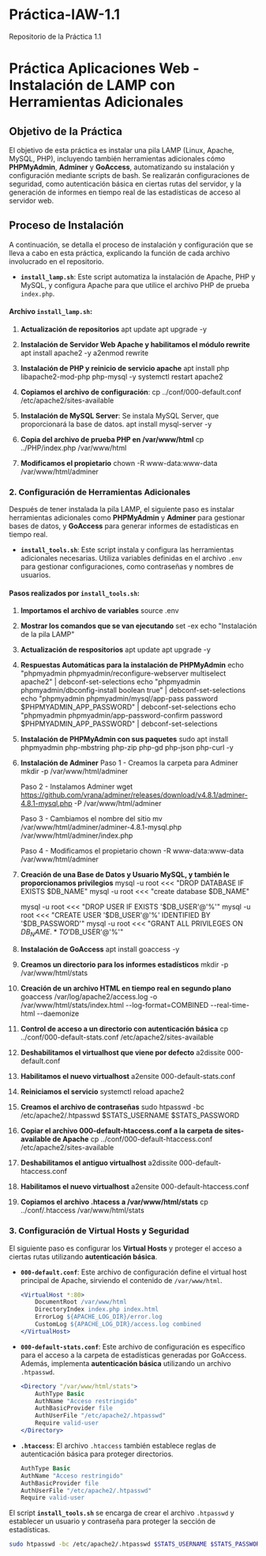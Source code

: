 # Práctica-IAW-1.1
Repositorio de la Práctica 1.1
# Práctica Aplicaciones Web - Instalación de LAMP con Herramientas Adicionales

## Objetivo de la Práctica

El objetivo de esta práctica es instalar una pila LAMP (Linux, Apache, MySQL, PHP), incluyendo también herramientas adicionales cómo **PHPMyAdmin**, **Adminer** y **GoAccess**, automatizando su instalación y configuración mediante scripts de bash. Se realizarán configuraciones de seguridad, como autenticación básica en ciertas rutas del servidor, y la generación de informes en tiempo real de las estadísticas de acceso al servidor web.

## Proceso de Instalación

A continuación, se detalla el proceso de instalación y configuración que se lleva a cabo en esta práctica, explicando la función de cada archivo involucrado en el repositorio.

- **`install_lamp.sh`**: Este script automatiza la instalación de Apache, PHP y MySQL, y configura Apache para que utilice el archivo PHP de prueba `index.php`.

#### Archivo `install_lamp.sh`:

1. **Actualización de repositorios**
    apt update
    apt upgrade -y

2. **Instalación de Servidor Web Apache y habilitamos el módulo rewrite**
    apt install apache2 -y
    a2enmod rewrite

3. **Instalación de PHP y reinicio de servicio apache**
    apt install php libapache2-mod-php php-mysql -y
    systemctl restart apache2
 
4. **Copiamos el archivo de configuración**: 
    cp ../conf/000-default.conf /etc/apache2/sites-available

5. **Instalación de MySQL Server**: Se instala MySQL Server, que proporcionará la base de datos.
    apt install mysql-server -y

6. **Copia del archivo de prueba PHP en /var/www/html**
    cp ../PHP/index.php /var/www/html
    
7. **Modificamos el propietario**
    chown -R www-data:www-data /var/www/html/adminer

### 2. Configuración de Herramientas Adicionales

Después de tener instalada la pila LAMP, el siguiente paso es instalar herramientas adicionales como **PHPMyAdmin** y **Adminer** para gestionar bases de datos, y **GoAccess** para generar informes de estadísticas en tiempo real.

- **`install_tools.sh`**: Este script instala y configura las herramientas adicionales necesarias. Utiliza variables definidas en el archivo `.env` para gestionar configuraciones, como contraseñas y nombres de usuarios.

#### Pasos realizados por `install_tools.sh`:

1. **Importamos el archivo de variables**
    source .env

2. **Mostrar los comandos que se van ejecutando**
    set -ex 
    echo "Instalación de la pila LAMP"

3. **Actualización de respositorios**
    apt update
    apt upgrade -y
      
5. **Respuestas Automáticas para la instalación de PHPMyAdmin**
    echo "phpmyadmin phpmyadmin/reconfigure-webserver multiselect apache2" | debconf-set-selections
    echo "phpmyadmin phpmyadmin/dbconfig-install boolean true" | debconf-set-selections
    echo "phpmyadmin phpmyadmin/mysql/app-pass password $PHPMYADMIN_APP_PASSWORD" | debconf-set-selections
    echo "phpmyadmin phpmyadmin/app-password-confirm password $PHPMYADMIN_APP_PASSWORD" | debconf-set-selections

6. **Instalación de PHPMyAdmin con sus paquetes**
    sudo apt install phpmyadmin php-mbstring php-zip php-gd php-json php-curl -y

7. **Instalación de Adminer**
    Paso 1 - Creamos la carpeta para Adminer
    mkdir -p /var/www/html/adminer
    
    Paso 2 - Instalamos Adminer
    wget https://github.com/vrana/adminer/releases/download/v4.8.1/adminer-4.8.1-mysql.php -P /var/www/html/adminer
    
    Paso 3 - Cambiamos el nombre del sitio
    mv /var/www/html/adminer/adminer-4.8.1-mysql.php /var/www/html/adminer/index.php
    
    Paso 4 - Modificamos el propietario
    chown -R www-data:www-data /var/www/html/adminer

3. **Creación de una Base de Datos y Usuario MySQL, y también le proporcionamos privilegios**
    mysql -u root <<< "DROP DATABASE IF EXISTS $DB_NAME"
    mysql -u root <<< "create database $DB_NAME"
    
    mysql -u root <<< "DROP USER IF EXISTS '$DB_USER'@'%'"
    mysql -u root <<< "CREATE USER '$DB_USER'@'%' IDENTIFIED BY '$DB_PASSWORD'"
    mysql -u root <<< "GRANT ALL PRIVILEGES ON $DB_NAME.* TO '$DB_USER'@'%'"

4. **Instalación de GoAccess**
    apt install goaccess -y
    
5. **Creamos un directorio para los informes estadísticos**
    mkdir -p /var/www/html/stats

6. **Creación de un archivo HTML en tiempo real en segundo plano**
    goaccess /var/log/apache2/access.log -o /var/www/html/stats/index.html --log-format=COMBINED --real-time-html --daemonize

7. **Control de acceso a un directorio con autenticación básica**
    cp ../conf/000-default-stats.conf /etc/apache2/sites-available
    
8. **Deshabilitamos el virtualhost que viene por defecto**
    a2dissite 000-default.conf
   
10. **Habilitamos el nuevo virtualhost**
    a2ensite 000-default-stats.conf
     
11. **Reiniciamos el servicio**
    systemctl reload apache2
    
11. **Creamos el archivo de contraseñas**
    sudo htpasswd -bc /etc/apache2/.htpasswd $STATS_USERNAME $STATS_PASSWORD

12. **Copiar el archivo 000-default-htaccess.conf a la carpeta de sites-available de Apache**
    cp ../conf/000-default-htaccess.conf /etc/apache2/sites-available

13. **Deshabilitamos el antiguo virtualhost**
    a2dissite 000-default-htaccess.conf
  
14. **Habilitamos el nuevo virtualhost**
    a2ensite 000-default-htaccess.conf

15. **Copiamos el archivo .htacess a /var/www/html/stats**
    cp ../conf/.htaccess /var/www/html/stats

### 3. Configuración de Virtual Hosts y Seguridad

El siguiente paso es configurar los **Virtual Hosts** y proteger el acceso a ciertas rutas utilizando **autenticación básica**.

- **`000-default.conf`**: Este archivo de configuración define el virtual host principal de Apache, sirviendo el contenido de `/var/www/html`.
    ```apache
    <VirtualHost *:80>
        DocumentRoot /var/www/html
        DirectoryIndex index.php index.html
        ErrorLog ${APACHE_LOG_DIR}/error.log
        CustomLog ${APACHE_LOG_DIR}/access.log combined
    </VirtualHost>
    ```

- **`000-default-stats.conf`**: Este archivo de configuración es específico para el acceso a la carpeta de estadísticas generadas por GoAccess. Además, implementa **autenticación básica** utilizando un archivo `.htpasswd`.
    ```apache
    <Directory "/var/www/html/stats">
        AuthType Basic
        AuthName "Acceso restringido"
        AuthBasicProvider file
        AuthUserFile "/etc/apache2/.htpasswd"
        Require valid-user
    </Directory>
    ```

- **`.htaccess`**: El archivo `.htaccess` también establece reglas de autenticación básica para proteger directorios.
    ```apache
    AuthType Basic
    AuthName "Acceso restringido"
    AuthBasicProvider file
    AuthUserFile "/etc/apache2/.htpasswd"
    Require valid-user
    ```

El script **`install_tools.sh`** se encarga de crear el archivo `.htpasswd` y establecer un usuario y contraseña para proteger la sección de estadísticas.

```bash
sudo htpasswd -bc /etc/apache2/.htpasswd $STATS_USERNAME $STATS_PASSWORD
